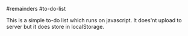 #remainders
#to-do-list

This is a simple to-do list which runs on javascript.
It does'nt upload to server but it does store in localStorage. 
